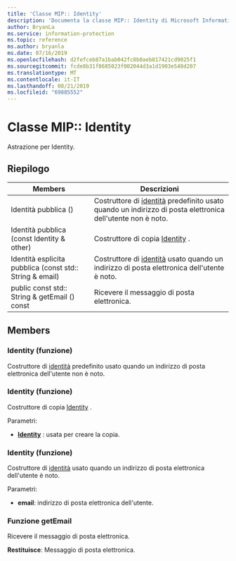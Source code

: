 ```yaml
---
title: 'Classe MIP:: Identity'
description: 'Documenta la classe MIP:: Identity di Microsoft Information Protection (MIP) SDK.'
author: BryanLa
ms.service: information-protection
ms.topic: reference
ms.author: bryanla
ms.date: 07/16/2019
ms.openlocfilehash: d2fefceb87a1bab042fc8b0aeb817421cd9025f1
ms.sourcegitcommit: fcde8b31f8685023f002044d3a1d1903e548d207
ms.translationtype: MT
ms.contentlocale: it-IT
ms.lasthandoff: 08/21/2019
ms.locfileid: "69885552"
---
```

# <a name="class-mipidentity"></a>Classe MIP:: Identity 
Astrazione per Identity.
  
## <a name="summary"></a>Riepilogo
 Members                        | Descrizioni                                
--------------------------------|---------------------------------------------
Identità pubblica ()  |  Costruttore di [identità](class_mip_identity.md) predefinito usato quando un indirizzo di posta elettronica dell'utente non è noto.
Identità pubblica (const Identity & other)  |  Costruttore di copia [Identity](class_mip_identity.md) .
Identità esplicita pubblica (const std:: String & email)  |  Costruttore di [identità](class_mip_identity.md) usato quando un indirizzo di posta elettronica dell'utente è noto.
public const std:: String & getEmail () const  |  Ricevere il messaggio di posta elettronica.
  
## <a name="members"></a>Members
  
### <a name="identity-function"></a>Identity (funzione)
Costruttore di [identità](class_mip_identity.md) predefinito usato quando un indirizzo di posta elettronica dell'utente non è noto.
  
### <a name="identity-function"></a>Identity (funzione)
Costruttore di copia [Identity](class_mip_identity.md) .

Parametri:  
* **[Identity](class_mip_identity.md)** : usata per creare la copia.


  
### <a name="identity-function"></a>Identity (funzione)
Costruttore di [identità](class_mip_identity.md) usato quando un indirizzo di posta elettronica dell'utente è noto.

Parametri:  
* **email**: indirizzo di posta elettronica dell'utente.


  
### <a name="getemail-function"></a>Funzione getEmail
Ricevere il messaggio di posta elettronica.

  
**Restituisce**: Messaggio di posta elettronica.